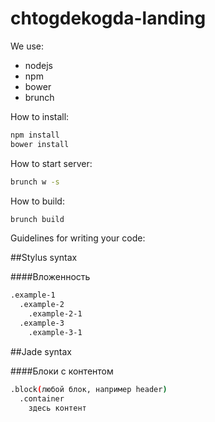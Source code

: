 # chtogdekogda-landing

We use:
  - nodejs
  - npm
  - bower
  - brunch

How to install: 
```sh
npm install
bower install
```

How to start server:
```sh
brunch w -s
```

How to build:

```sh
brunch build
```

Guidelines for writing your code: 


##Stylus syntax


####Вложенность

```sh
.example-1
  .example-2
    .example-2-1
  .example-3
    .example-3-1
```

##Jade syntax

####Блоки с контентом
```sh
.block(любой блок, например header)
  .container
    здесь контент
```
